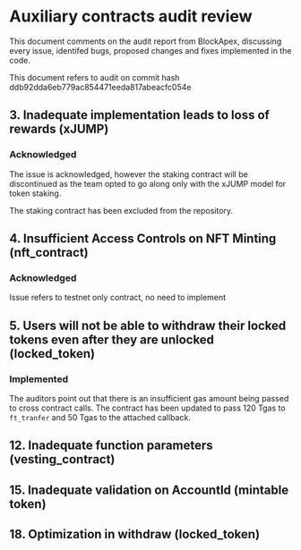 # Auxiliary contracts audit review

This document comments on the audit report from BlockApex, discussing every issue, identifed bugs, proposed changes and fixes implemented in the code.

This document refers to audit on commit hash ddb92dda6eb779ac854471eeda817abeacfc054e

## 3. Inadequate implementation leads to loss of rewards (xJUMP)
### Acknowledged

The issue is acknowledged, however the staking contract will be discontinued as the team opted to go along only with the xJUMP model for token staking.

The staking contract has been excluded from the repository.

## 4. Insufficient Access Controls on NFT Minting (nft_contract)
### Acknowledged

Issue refers to testnet only contract, no need to implement

## 5. Users will not be able to withdraw their locked tokens even after they are unlocked (locked_token)
### Implemented

The auditors point out that there is an insufficient gas amount being passed to cross contract calls. The contract has been updated to pass 120 Tgas to `ft_tranfer` and 50 Tgas to the attached callback.


## 12. Inadequate function parameters (vesting_contract)

## 15. Inadequate validation on AccountId (mintable token)

## 18. Optimization in withdraw (locked_token)

